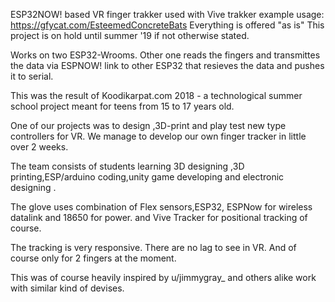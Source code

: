 
ESP32NOW! based VR finger trakker used with Vive trakker
 example usage: https://gfycat.com/EsteemedConcreteBats 
Everything is offered "as is" This project is on hold until summer '19 if not otherwise stated. 

Works on two ESP32-Wrooms. Other one reads the fingers and transmittes the data via ESPNOW! link to other ESP32 that resieves the data and pushes it to serial. 

This was  the result of Koodikarpat.com 2018 - a technological   summer school project meant for teens from 15 to 17 years old.

One of our projects was to design ,3D-print and play test new type controllers for VR. We manage to develop our own finger tracker in little over 2 weeks.

The team consists of students learning 3D designing ,3D printing,ESP/arduino coding,unity game developing and electronic designing .

The glove uses combination of Flex sensors,ESP32, ESPNow for wireless datalink and 18650 for power. and Vive Tracker for positional tracking of course.

The tracking is very responsive. There are no lag to see in VR. And of course only for 2 fingers at the moment.

This was of course heavily inspired by u/jimmygray_ and others alike work with similar kind of devises.
